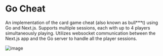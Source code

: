 # Go Cheat

An implementation of the card game cheat (also known as bull***t) using Go and Next.js.
Supports multiple sessions, each with up to 4 players simultaneously playing. 
Utilizes websocket communication between the Next.js app and the Go server to handle all the player sessions.

![image](https://github.com/user-attachments/assets/ee9625c2-f45b-4e0a-87ac-02125518a095)
